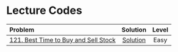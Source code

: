 # Lecture Codes

|  **Problem**  |  **Solution**  |  **Level**  |
|:--------------|:--------------:|:-----------:|
|  [121. Best Time to Buy and Sell Stock](https://leetcode.com/problems/best-time-to-buy-and-sell-stock/)  |  [Solution](https://github.com/kishanrajput23/Love-Babbar-CPP-DSA-Course/blob/main/Lectures/Lecture_122/Lecture_Codes/dice_throw_1.cpp)  |  Easy  |

